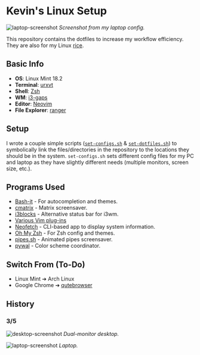<!---  Intro {{{ --> 
# Kevin's Linux Setup

![laptop-screenshot](https://i.imgur.com/UpdX90A.png)
*Screenshot from my laptop config.*

This repository contains the dotfiles to increase my workflow efficiency. They
are also for my Linux
[rice](https://www.reddit.com/r/unixporn/comments/3iy3wd/stupid_question_what_is_ricing/cukxwog/).
<!---  }}} Intro -->

<!---  Basic Info {{{ --> 
## Basic Info
* **OS**: Linux Mint 18.2
* **Terminal**: [urxvt](https://www.wikiwand.com/en/Rxvt) 
* **Shell**: [Zsh](http://zsh.sourceforge.net/)
* **WM**: [i3-gaps](https://github.com/Airblader/i3)
* **Editor**: [Neovim](https://github.com/neovim/neovim)
* **File Explorer**: [ranger](https://ranger.github.io/)
<!---  }}} Basic Info --> 

<!---  Setup {{{ --> 
## Setup
I wrote a couple simple scripts
([`set-configs.sh`](https://github.com/Kevin-Mok/linux-config/blob/master/configs/set-configs.sh) &
[`set-dotfiles.sh`](https://github.com/Kevin-Mok/linux-config/blob/master/dotfiles/set-dotfiles.sh))
to symbolically link the files/directories in the repository to the locations
they should be in the system. `set-configs.sh` sets different config files for
my PC and laptop as they have slightly different needs (multiple monitors,
screen size, etc.).
<!---  }}} Setup --> 

<!---  Programs Used {{{ --> 
## Programs Used
* [Bash-it](https://github.com/Bash-it/bash-it/) - For autocompletion and themes.
* [cmatrix](https://github.com/abishekvashok/cmatrix) - Matrix screensaver.
* [i3blocks](https://github.com/vivien/i3blocks) - Alternative status bar for
  i3wm.
* [Various Vim plug-ins](https://github.com/Kevin-Mok/linux-config/blob/4dce53aafcd7cdafe888a92ec0dd6466cc07ca9f/dotfiles/vimrc#L36)
* [Neofetch](https://github.com/dylanaraps/neofetch) - CLI-based app to display
  system information.
* [Oh My Zsh](https://github.com/robbyrussell/oh-my-zsh) - For Zsh config and
  themes.
* [pipes.sh](https://github.com/pipeseroni/pipes.sh) - Animated pipes
  screensaver.
* [pywal](https://github.com/dylanaraps/pywal) - Color scheme coordinator.
<!---  }}} Programs Used --> 

<!---  Switch From (To-Do) {{{ --> 
## Switch From (To-Do)
* Linux Mint ➔ Arch Linux
* Google Chrome ➔ [qutebrowser](https://github.com/qutebrowser/qutebrowser)
<!---  }}} From (To-Do) -->

<!-- History {{{ -->
## History

### 3/5
![desktop-screenshot](https://i.imgur.com/mbu9aYf.png)
*Dual-monitor desktop.*

![laptop-screenshot](https://i.imgur.com/hrSnXmV.png)
*Laptop.*
<!-- }}} History -->
